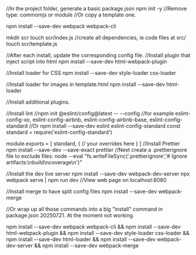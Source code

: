 //In the project folder, generate a basic package.json
npm init -y
//Remove type: commomjs or module
//Or copy a template one.

npm install --save-dev webpack webpack-cli

mkdir scr
touch scr/index.js
//create all dependencies, ie code files at src/
touch scr/template.js

//After each install, update the corresponding config file.
//Install plugin that inject script into html
npm install --save-dev html-webpack-plugin

//Install loader for CSS
npm install --save-dev style-loader css-loader

//Install loader for images in template.html
npm install --save-dev html-loader

//Install additional plugins.

//Install lint
//npm init @eslint/config@latest -- --config <existing config>
//for example eslint-config-xo, eslint-config-airbnb, eslint-config-airbnb-base, eslint-config-standard
//Or
npm install --save-dev eslint eslint-config-standard
const standard = require('eslint-config-standard')

module.exports = [
standard,
{
// your overrides here
}
]
//Install Prettier
npm install --save-dev --save-exact prettier
//Next create a .prettierignore file to exclude files:
node --eval "fs.writeFileSync('.prettierignore','# Ignore artifacts:\nbuild\ncoverage\n')"

//Install the dev live server
npm install --save-dev webpack-dev-server
npx webpack serve | npm run dev
//View web page on localhost:8080

//Install merge to have split config files
npm install --save-dev webpack-merge

//Or wrap up all those commands into a big "install" command in package.json 20250721. At the moment not working.

npm install --save-dev webpack webpack-cli && npm install --save-dev html-webpack-plugin && npm install --save-dev style-loader css-loader && npm install --save-dev html-loader && npm install --save-dev webpack-dev-server && npm install --save-dev webpack-merge
